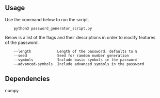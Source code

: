 ## Usage 
Use the command below to run the script.
```
    python3 password_generator_script.py
```
Below is a list of the flags and their descriptions in order to modify features of the password.
```
    --length            Length of the password, defaults to 8
    --seed              Seed for random number generation
    --symbols           Include basic symbols in the password
    --advanced-symbols  Include advanced symbols in the password
```
## Dependencies
numpy
